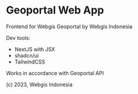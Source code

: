# Geoportal Web App

Frontend for Webgis Geoportal by Webgis Indonesia

Dev tools:
- NextJS with JSX
- shadcn/ui
- TailwindCSS

Works in accordance with Geoportal API





(c) 2023, Webgis Indonesia
